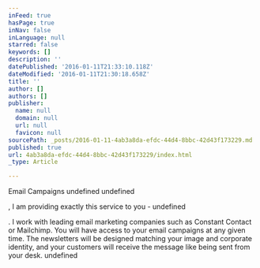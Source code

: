 ```yaml
---
inFeed: true
hasPage: true
inNav: false
inLanguage: null
starred: false
keywords: []
description: ''
datePublished: '2016-01-11T21:33:10.118Z'
dateModified: '2016-01-11T21:30:18.658Z'
title: ''
author: []
authors: []
publisher:
  name: null
  domain: null
  url: null
  favicon: null
sourcePath: _posts/2016-01-11-4ab3a8da-efdc-44d4-8bbc-42d43f173229.md
published: true
url: 4ab3a8da-efdc-44d4-8bbc-42d43f173229/index.html
_type: Article

---
```

Email Campaigns
undefined
undefined

, I am providing exactly this service to you - undefined

. I work with leading email marketing 
companies such as Constant Contact or Mailchimp. You will have access to
your email campaigns at any given time. The newsletters will be 
designed matching your image and corporate identity, and your 
customers will receive the message like being sent from your desk.
undefined